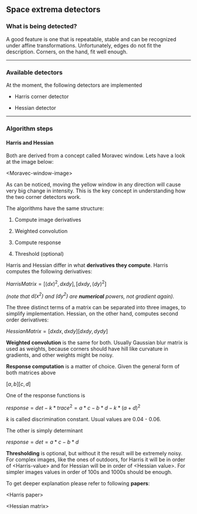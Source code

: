 ## Space extrema detectors

### What is being detected?

A good feature is one that is repeatable, stable and can be recognized under affine transformations. Unfortunately, edges do not fit the description. Corners, on the hand, fit well enough.

---

### Available detectors

At the moment, the following detectors are implemented

 - Harris corner detector

 - Hessian detector

---

### Algorithm steps

#### Harris and Hessian

Both are derived from a concept called Moravec window. Lets have a look at the image below:

\<Moravec-window-image>

As can be noticed, moving the yellow window in any direction will cause very big change in intensity. This is the key concept in understanding how the two corner detectors work.

The algorithms have the same structure:

 1. Compute image derivatives

 2. Weighted convolution

 3. Compute response

 4. Threshold (optional)

Harris and Hessian differ in what **derivatives they compute**. Harris computes the following derivatives:

$HarrisMatrix = [(dx)^2, dxdy], [dxdy, (dy)^2]$

*(note that $d(x^2)$ and $(dy^2)$ are **numerical** powers, not gradient again).*

The three distinct terms of a matrix can be separated into three images, to simplify implementation. Hessian, on the other hand, computes second order derivatives:

$HessianMatrix = [dxdx, dxdy][dxdy, dydy]$

**Weighted convolution** is the same for both. Usually Gaussian blur matrix is used as weights, because corners should have hill like curvature in gradients, and other weights might be noisy.

**Response computation** is a matter of choice. Given the general form of both matrices above

$[a, b][c, d]$

One of the response functions is

$response = det - k * trace^2 = a * c - b * d - k * (a + d)^2$

$k$ is called discrimination constant. Usual values are $0.04$ - $0.06$.

The other is simply determinant

$response = det = a * c - b * d$

**Thresholding** is optional, but without it the result will be extremely noisy. For complex images, like the ones of outdoors, for Harris it will be in order of \<Harris-value> and for Hessian will be in order of \<Hessian value>. For simpler images values in order of 100s and 1000s should be enough.

To get deeper explanation please refer to following **papers**:

\<Harris paper>

\<Hessian matrix>
